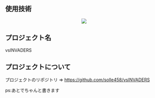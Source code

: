 ## 使用技術

<p align="center">
  <a href="https://skillicons.dev">
    <img src="https://skillicons.dev/icons?i=notion,git,docker,react,nextjs,go,py,ts,tailwind" />
  </a>
</p>

## プロジェクト名

vsINVADERS

## プロジェクトについて

プロジェクトのリポジトリ => https://github.com/solle458/vsINVADERS

ps:あとでちゃんと書きます
